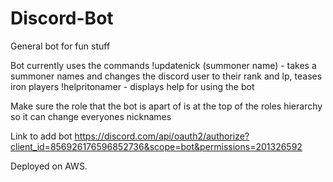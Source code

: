 # Discord-Bot
General bot for fun stuff

Bot currently uses the commands
        !updatenick (summoner name) - takes a summoner names and changes the discord user to their rank and lp, teases iron players
        !helpritonamer - displays help for using the bot

Make sure the role that the bot is apart of is at the top of the roles hierarchy so
it can change everyones nicknames

Link to add bot
https://discord.com/api/oauth2/authorize?client_id=856926176596852736&scope=bot&permissions=201326592

Deployed on AWS.
